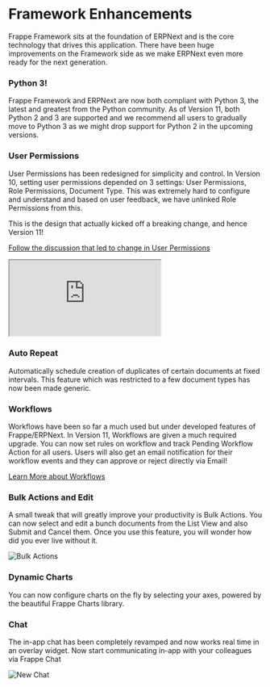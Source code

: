 # Framework Enhancements

Frappe Framework sits at the foundation of ERPNext and is the core technology that drives this application. There have been huge improvements on the Framework side as we make ERPNext even more ready for the next generation.

### Python 3!

Frappe Framework and ERPNext are now both compliant with Python 3, the latest and greatest from the Python community. As of Version 11, both Python 2 and 3 are supported and we recommend all users to gradually move to Python 3 as we might drop support for Python 2 in the upcoming versions.

### User Permissions

User Permissions has been redesigned for simplicity and control. In Version 10, setting user permissions depended on 3 settings: User Permissions, Role Permissions, Document Type. This was extremely hard to configure and understand and based on user feedback, we have unlinked Role Permissions from this.

This is the design that actually kicked off a breaking change, and hence Version 11!

[Follow the discussion that led to change in User Permissions](https://discuss.erpnext.com/t/proposal-user-permissions-simplifcation/25641)

<div class="embed-responsive embed-responsive-16by9">
  <iframe class="embed-responsive-item" src="https://www.youtube.com/embed/q37__ttrumA" allowfullscreen></iframe>
</div>

### Auto Repeat

Automatically schedule creation of duplicates of certain documents at fixed intervals. This feature which was restricted to a few document types has now been made generic.

### Workflows

Workflows have been so far a much used but under developed features of Frappe/ERPNext. In Version 11, Workflows are given a much required upgrade. You can now set rules on workflow and track Pending Workflow Action for all users. Users will also get an email notification for their workflow events and they can approve or reject directly via Email!

[Learn More about Workflows](https://erpnext.org/docs/user/manual/en/setting-up/workflows)

### Bulk Actions and Edit

A small tweak that will greatly improve your productivity is Bulk Actions. You can now select and edit a bunch documents from the List View and also Submit and Cancel them. Once you use this feature, you will wonder how did you ever live without it.

<img class="screenshot" alt="Bulk Actions" src="/assets/foundation/img/version-11/bulk-action.gif">

### Dynamic Charts

You can now configure charts on the fly by selecting your axes, powered by the beautiful Frappe Charts library.

### Chat

The in-app chat has been completely revamped and now works real time in an overlay widget. Now start communicating in-app with your colleagues via Frappe Chat

<img class="screenshot" alt="New Chat" src="/assets/foundation/img/version-11/chat.gif">
